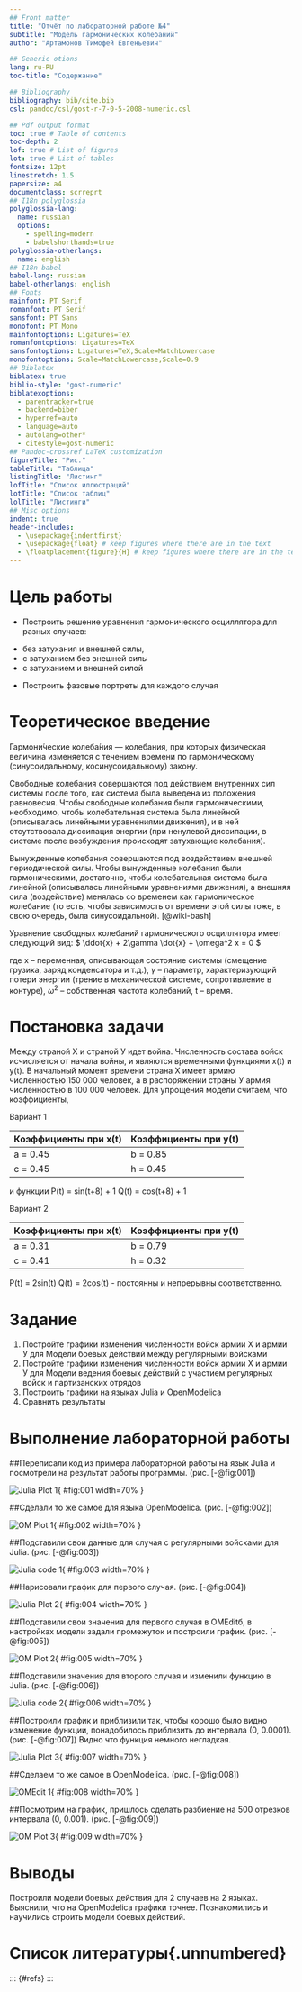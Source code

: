 ```yaml
---
## Front matter
title: "Отчёт по лабораторной работе №4"
subtitle: "Модель гармонических колебаний"
author: "Артамонов Тимофей Евгеньевич"

## Generic otions
lang: ru-RU
toc-title: "Содержание"

## Bibliography
bibliography: bib/cite.bib
csl: pandoc/csl/gost-r-7-0-5-2008-numeric.csl

## Pdf output format
toc: true # Table of contents
toc-depth: 2
lof: true # List of figures
lot: true # List of tables
fontsize: 12pt
linestretch: 1.5
papersize: a4
documentclass: scrreprt
## I18n polyglossia
polyglossia-lang:
  name: russian
  options:
	- spelling=modern
	- babelshorthands=true
polyglossia-otherlangs:
  name: english
## I18n babel
babel-lang: russian
babel-otherlangs: english
## Fonts
mainfont: PT Serif
romanfont: PT Serif
sansfont: PT Sans
monofont: PT Mono
mainfontoptions: Ligatures=TeX
romanfontoptions: Ligatures=TeX
sansfontoptions: Ligatures=TeX,Scale=MatchLowercase
monofontoptions: Scale=MatchLowercase,Scale=0.9
## Biblatex
biblatex: true
biblio-style: "gost-numeric"
biblatexoptions:
  - parentracker=true
  - backend=biber
  - hyperref=auto
  - language=auto
  - autolang=other*
  - citestyle=gost-numeric
## Pandoc-crossref LaTeX customization
figureTitle: "Рис."
tableTitle: "Таблица"
listingTitle: "Листинг"
lofTitle: "Список иллюстраций"
lotTitle: "Список таблиц"
lolTitle: "Листинги"
## Misc options
indent: true
header-includes:
  - \usepackage{indentfirst}
  - \usepackage{float} # keep figures where there are in the text
  - \floatplacement{figure}{H} # keep figures where there are in the text
---
```


# Цель работы

* Построить решение уравнения гармонического осциллятора для разных случаев:
- без затухания и внешней силы,
- с затуханием без внешней силы
- с затуханием и внешней силой
* Построить фазовые портреты для каждого случая
  
# Теоретическое введение

Гармони́ческие колеба́ния — колебания, при которых физическая величина изменяется 
с течением времени по гармоническому (синусоидальному, косинусоидальному) закону. 

Свободные колебания совершаются под действием внутренних сил системы после того, как система 
была выведена из положения равновесия. Чтобы свободные колебания были гармоническими, необходимо, 
чтобы колебательная система была линейной (описывалась линейными уравнениями движения), и в ней 
отсутствовала диссипация энергии (при ненулевой диссипации, в системе после возбуждения происходят 
затухающие колебания).

Вынужденные колебания совершаются под воздействием внешней периодической силы. Чтобы вынужденные 
колебания были гармоническими, достаточно, чтобы колебательная система была линейной 
(описывалась линейными уравнениями движения), а внешняя сила (воздействие) менялась со временем 
как гармоническое колебание (то есть, чтобы зависимость от времени этой силы тоже, в свою очередь, 
была синусоидальной). [@wiki-bash]

Уравнение свободных колебаний гармонического осциллятора имеет следующий вид:
$ \ddot{x} + 2\gamma \dot{x} + \omega^2 x = 0 $

где x – переменная, описывающая состояние системы (смещение грузика, заряд конденсатора и т.д.), 
$\gamma$ – параметр, характеризующий потери энергии (трение в механической системе, сопротивление в контуре),
$\omega^2$ – собственная частота колебаний, t – время.

# Постановка задачи

Между страной Х и страной У идет война. Численность состава войск исчисляется от начала войны, 
и являются временными функциями x(t) и y(t). В начальный момент времени страна Х имеет армию 
численностью 150 000 человек, а в распоряжении страны У армия численностью в 100 000 человек. 
Для упрощения модели считаем, что коэффициенты, 

Вариант 1					

| Коэффициенты при x(t) | Коэффициенты при y(t) |
|-----------------------|-----------------------|
| a = 0.45    		| b = 0.85   		|
| c = 0.45    		| h = 0.45   		|

и функции
P(t) = sin(t+8) + 1 
Q(t) = cos(t+8) + 1

Вариант 2					

| Коэффициенты при x(t) | Коэффициенты при y(t) |
|-----------------------|-----------------------|
| a = 0.31    		| b = 0.79   		|
| c = 0.41    		| h = 0.32   		|

P(t) = 2sin(t)
Q(t) = 2cos(t) - постоянны и непрерывны соответственно.


# Задание 

1. Постройте графики изменения численности войск армии Х и армии У для Модели боевых действий 
между регулярными войсками
2. Постройте графики изменения численности войск армии Х и армии У для Модели ведения боевых 
действий с участием регулярных войск и
партизанских отрядов
3. Построить графики на языках Julia и OpenModelica
4. Сравнить результаты


# Выполнение лабораторной работы

##Переписали код из примера лабораторной работы на язык Julia и посмотрели на результат работы программы. (рис. [-@fig:001])

![Julia Plot 1](image/1.0.PNG){ #fig:001 width=70% }

##Сделали то же самое для языка OpenModelica. (рис. [-@fig:002])

![OM Plot 1](image/1.11.PNG){ #fig:002 width=70% }

##Подставили свои данные для случая с регулярными войсками для Julia. (рис. [-@fig:003])

![Julia code 1](image/case1.PNG){ #fig:003 width=70% }

##Нарисовали график для первого случая. (рис. [-@fig:004])

![Julia Plot 2](image/1.1.PNG){ #fig:004 width=70% }

##Подставили свои значения для первого случая в OMEditб, в настройках модели задали промежуток и построили график. (рис. [-@fig:005])

![OM Plot 2](image/1.3.PNG){ #fig:005 width=70% }

##Подставили значения для второго случая и изменили функцию в Julia. (рис. [-@fig:006])

![Julia code 2](image/case2.PNG){ #fig:006 width=70% }

##Построили график и приблизили так, чтобы хорошо было видно изменение функции, понадобилось приблизить до интервала (0, 0.0001). (рис. [-@fig:007])
Видно что функция немного негладкая.

![Julia Plot 3](image/1.2.PNG){ #fig:007 width=70% }

##Сделаем то же самое в OpenModelica. (рис. [-@fig:008])

![OMEdit 1](image/1.4.PNG){ #fig:008 width=70% }

##Посмотрим на график, пришлось сделать разбиение на 500 отрезков интервала (0, 0.001). (рис. [-@fig:009])

![OM Plot 3](image/1.5.PNG){ #fig:009 width=70% }

# Выводы

Построили модели боевых действия для 2 случаев на 2 языках. Выяснили, что на OpenModelica графики точнее. Познакомились и научились строить модели боевых действий.

# Список литературы{.unnumbered}

::: {#refs}
:::
